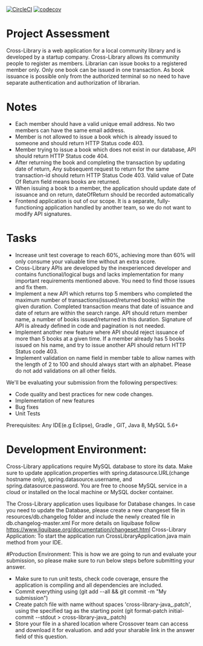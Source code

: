 [![CircleCI](https://circleci.com/gh/Thomas-Heniart/cross-library-java/tree/master.svg?style=svg)](https://circleci.com/gh/Thomas-Heniart/cross-library-java/tree/master)
[![codecov](https://codecov.io/gh/Thomas-Heniart/cross-library-java/branch/master/graph/badge.svg)](https://codecov.io/gh/Thomas-Heniart/cross-library-java)

# Project Assessment

Cross-Library is a web application for a local community library and is developed by a startup company. Cross-Library allows its community people to register as members. Librarian can issue books to a registered member only. Only one book can be issued in one transaction. As book issuance is possible only from the authorized terminal so no need to have separate authentication and authorization of librarian.

# Notes

* Each member should have a valid unique email address. No two members can have the same email address.
* Member is not allowed to issue a book which is already issued to someone and should return HTTP Status code 403.
* Member trying to issue a book which does not exist in our database, API should return HTTP Status code 404.
* After returning the book and completing the transaction by updating date of return, Any subsequent request to return for the same transaction-id should return HTTP Status Code 403. Valid value of Date Of Return field means books are returned.
* When issuing a book to a member, the application should update  date of issuance and on return, dateOfReturn should be recorded automatically
* Frontend application is out of our scope. It is a separate, fully-functioning application handled by another team, so we do not want to modify API signatures.

# Tasks

* Increase unit test coverage to reach 60%, achieving more than 60% will only consume your valuable time without an extra score.
* Cross-Library APIs are developed by the inexperienced developer and contains functional/logical bugs and lacks implementation for many important requirements mentioned above. You need to find those issues and fix them.
* Implement a new API which returns top 5 members who completed the maximum number of transactions(issued/returned books) within the given duration. Completed transaction means that date of issuance and date of return are within the search range. API should return member name, a number of books issued/returned in this duration. Signature of API is already defined in code and pagination is not needed.
* Implement another new feature where API should reject issuance of more than 5 books at a given time. If a member already has 5 books issued on his name, and try to issue another API should return HTTP Status code 403.
* Implement validation on name field in member table to allow names with the length of 2 to 100 and should always start with an alphabet. Please do not add validations on all other fields.

We'll be evaluating your submission from the following perspectives:
* Code quality and best practices for new code changes.
* Implementation of new features
* Bug fixes
* Unit Tests
    
Prerequisites: Any IDE(e.g Eclipse), Gradle , GIT, Java 8, MySQL 5.6+

# Development Environment:

Cross-Library applications require MySQL database to store its data. Make sure to update application.properties with spring.datasource.URL(change hostname only), spring.datasource.username, and  spring.datasource.password. You are free to choose MySQL service in a cloud or installed on the local machine or MySQL docker container.

The Cross-Library application uses liquibase for Database changes. In case you need to update the Database, please create a new changeset file in resources/db.changelog folder and include the newly created file in db.changelog-master.xml
    For more details on liquibase follow https://www.liquibase.org/documentation/changeset.html 
Cross-Library Application:
    To start the application run CrossLibraryApplication.java main method from your IDE.

#Production Environment:
This is how we are going to run and evaluate your submission, so please make sure to run below steps before submitting your answer.

* Make sure to run unit tests, check code coverage, ensure the application is compiling and all dependencies are included.
* Commit everything using (git add --all && git commit -m "My submission")
* Create patch file with name without spaces 'cross-library-java_<YourNameHere>.patch', using the specified tag as the starting point (git format-patch initial-commit --stdout > cross-library-java_<yournamehere>.patch)
* Store your file in a shared location where Crossover team can access and download it for evaluation. and add your sharable link in the answer field of this question.